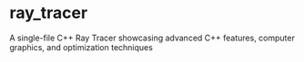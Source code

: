 # ray_tracer
A single-file C++ Ray Tracer showcasing advanced C++ features, computer graphics, and optimization techniques
